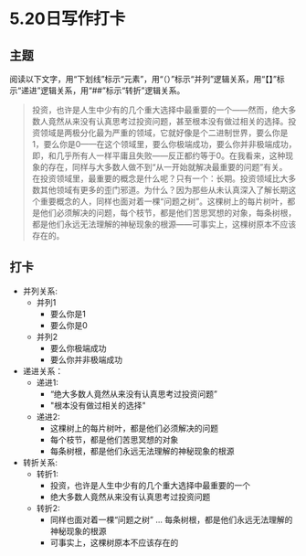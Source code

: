 # 5.20日写作打卡

## 主题
阅读以下文字，用“下划线”标示“元素”，用“（）”标示“并列”逻辑关系，用“【】”标示“递进”逻辑关系，用“##”标示“转折”逻辑关系。


> 投资，也许是人生中少有的几个重大选择中最重要的一个——然而，绝大多数人竟然从来没有认真思考过投资问题，甚至根本没有做过相关的选择。投资领域是两极分化最为严重的领域，它就好像是个二进制世界，要么你是1，要么你是0——在这个领域里，要么你极端成功，要么你并非极端成功，即，和几乎所有人一样平庸且失败——反正都约等于0。在我看来，这种现象的存在，同样与大多数人做不到“从一开始就解决最重要的问题”有关。
在投资领域里，最重要的概念是什么呢？只有一个：长期。投资领域比大多数其他领域有更多的歪门邪道。为什么？因为那些从未认真深入了解长期这个重要概念的人，同样也面对着一棵“问题之树”。这棵树上的每片树叶，都是他们必须解决的问题，每个枝节，都是他们苦思冥想的对象，每条树根，都是他们永远无法理解的神秘现象的根源——可事实上，这棵树原本不应该存在的。

## 打卡

- 并列关系:  
    - 并列1 
        - 要么你是1
        - 要么你是0  
    - 并列2   
        - 要么你极端成功 
        - 要么你并非极端成功  
- 递进关系：  
    - 递进1:
        - “绝大多数人竟然从来没有认真思考过投资问题”
        - "根本没有做过相关的选择"  
    - 递进2:
        - 这棵树上的每片树叶，都是他们必须解决的问题
        - 每个枝节，都是他们苦思冥想的对象
        - 每条树根，都是他们永远无法理解的神秘现象的根源
- 转折关系:  
    - 转折1:
        - 投资，也许是人生中少有的几个重大选择中最重要的一个 
        - 绝大多数人竟然从来没有认真思考过投资问题     
    - 转折2: 
        - 同样也面对着一棵“问题之树” ... 每条树根，都是他们永远无法理解的神秘现象的根源
        - 可事实上，这棵树原本不应该存在的